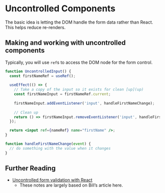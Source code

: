 # Uncontrolled Components

The basic idea is letting the DOM handle the form data rather than React. This
helps reduce re-renders.

## Making and working with uncontrolled components

Typically, you will use `ref`s to access the DOM node for the form control.

```jsx
function UncontrolledInput() {
  const firstNameRef = useRef();
  
  useEffect(() => {
    // Take a copy of the input so it exists for clean [up](up)
    const firstNameInput = firstNameRef.current;
    
    firstNameInput.addEventListener('input', handleFirstNameChange);
    
    // Clean up
    return () => firstNameInput.removeEventListener('input', handleFirstNameChange);
  });

  return <input ref={nameRef} name="firstName" />;
}

function handleFirstNameChange(event) {
  // do something with the value when it changes
}
```

## Further Reading

- [Uncontrolled form validation with React](https://dev.to/bluebill1049/uncontrolled-form-for-react-2b3n)
  - These notes are largely based on Bill’s article here.
